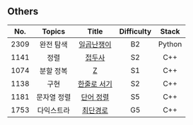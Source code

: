 ## Others

|  No.  |  Topics   |                                         Title                                         | Difficulty | Stack  |
| :---: | :-------: | :-----------------------------------------------------------------------------------: | :--------: | :----: |
| 2309  |  완전 탐색  |  [일곱난쟁이](https://github.com/kim-wonjin/Problem-solving/blob/master/BOJ/기타/2309.py)  |     B2     | Python |
| 1141  |    정렬    | [접두사](https://github.com/kim-wonjin/Problem-solving/blob/master/BOJ/기타/1141.cpp) |     S2     |  C++   |
| 1074  |  분할 정복  | [Z](https://github.com/kim-wonjin/Problem-solving/blob/master/BOJ/기타/1074.cpp) |     S1     |  C++   |
| 1138  |    구현    | [한줄로 서기](https://github.com/kim-wonjin/Problem-solving/blob/master/BOJ/기타/1138.cpp) |     S2     |  C++   |
| 1181  |  문자열 정렬 | [단어 정렬](https://github.com/kim-wonjin/Problem-solving/blob/master/BOJ/기타/1181.cpp) |     S5     |  C++   |
| 1753  |  다익스트라 | [최단경로](https://github.com/kim-wonjin/Problem-solving/blob/master/BOJ/기타/1753.cpp) |     G5     |  C++   |
